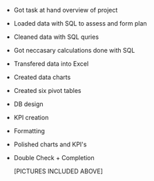 - Got task at hand overview of project
- Loaded data with SQL to assess and form plan 
- Cleaned data with SQL quries
- Got neccasary calculations done with SQL
- Transfered data into Excel
- Created data charts
- Created six pivot tables 
- DB design
- KPI creation
- Formatting 
- Polished charts and KPI's
- Double Check + Completion 

  [PICTURES INCLUDED ABOVE]
